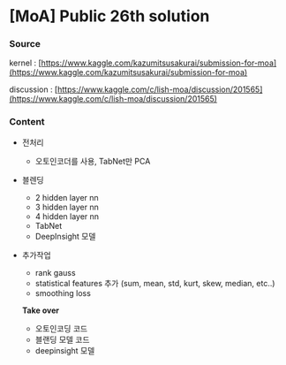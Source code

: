 # \[MoA\] Public 26th solution



### Source

kernel : [https://www.kaggle.com/kazumitsusakurai/submission-for-moa](https://www.kaggle.com/kazumitsusakurai/submission-for-moa)

discussion : [https://www.kaggle.com/c/lish-moa/discussion/201565](https://www.kaggle.com/c/lish-moa/discussion/201565)

### Content

* 전처리

  * 오토인코더를 사용, TabNet만 PCA

* 블렌딩

  * 2 hidden layer nn
  * 3 hidden layer nn
  * 4 hidden layer nn
  * TabNet
  * DeepInsight 모델

* 추가작업

  * rank gauss
  * statistical features 추가 \(sum, mean, std, kurt, skew, median, etc..\)
  * smoothing loss



  **Take over**

  * 오토인코딩 코드
  * 블랜딩 모델 코드
  * deepinsight 모델

